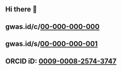 ## Hi there 👋

<!--
**chandler-haueter/chandler-haueter** is a ✨ _special_ ✨ repository because its `README.md` (this file) appears on your GitHub profile.

Here are some ideas to get you started:

- 🔭 I’m currently working on ...
- 🌱 I’m currently learning ...
- 👯 I’m looking to collaborate on ...
- 🤔 I’m looking for help with ...
- 💬 Ask me about ...
- 📫 How to reach me: ...
- 😄 Pronouns: ...
- ⚡ Fun fact: ...
-->

## gwas.id/c/[00-000-000-000](https://gwas.id/c/00-000-000-000)

## gwas.id/s/[00-000-000-001](https://gwas.id/s/00-000-000-001)

## ORCID iD: [0009-0008-2574-3747](https://orcid.org/0009-0008-2574-3747)
